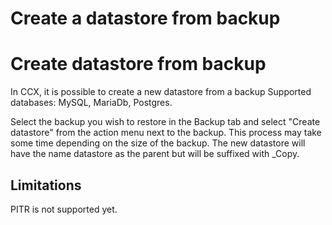 # Create a datastore from backup
# Create datastore from backup
In CCX, it is possible to create a new datastore from a backup
Supported databases: MySQL, MariaDb, Postgres.

Select the backup you wish to restore in the Backup tab and select "Create datastore" from the action menu next to the backup.
This process may take some time depending on the size of the backup.
The new datastore will have the name datastore as the parent but will be suffixed with _Copy.

## Limitations
PITR is not supported yet.